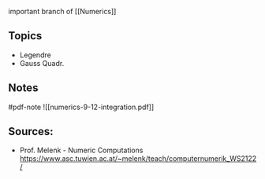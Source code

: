 important branch of [[Numerics]]


## Topics
- Legendre
- Gauss Quadr.


## Notes
#pdf-note
![[numerics-9-12-integration.pdf]]



## Sources:
- Prof. Melenk - Numeric Computations https://www.asc.tuwien.ac.at/~melenk/teach/computernumerik_WS2122/